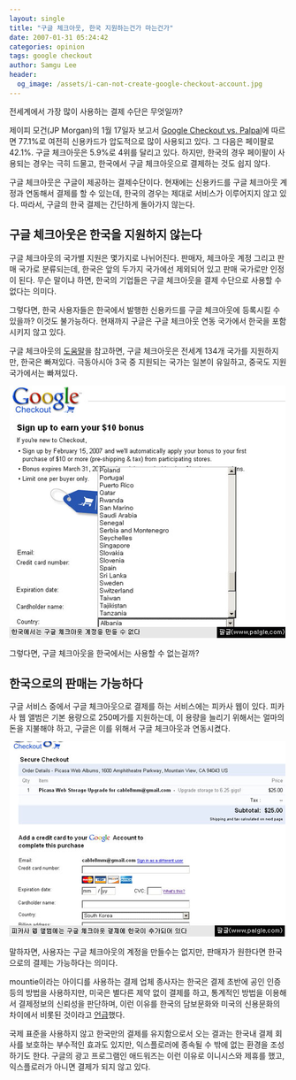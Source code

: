 ```yaml
---
layout: single
title: "구글 체크아웃, 한국 지원하는건가 마는건가"
date: 2007-01-31 05:24:42
categories: opinion
tags: google checkout
author: Samgu Lee
header:
  og_image: /assets/i-can-not-create-google-checkout-account.jpg
---
```


전세계에서 가장 많이 사용하는 결제 수단은 무엇일까?

제이피 모건(JP Morgan)의 1월 17일자 보고서 [Google Checkout vs. Palpal](http://pull.jpmorgan-research.com/cgi-bin/pull/DocPull/575-50AE/11592130/Online_Shopping_and_Payment_Survey_011707_1_.pdf)에 따르면 77.1%로 여전히 신용카드가 압도적으로 많이 사용되고 있다. 그 다음은 페이팔로 42.1%. 구글 체크아웃은 5.9%로 4위를 달리고 있다. 하지만, 한국의 경우 페이팔이 사용되는 경우는 극히 드물고, 한국에서 구글 체크아웃으로 결제하는 것도 쉽지 않다.

구글 체크아웃은 구글이 제공하는 결제수단이다. 현재에는 신용카드를 구글 체크아웃 계정과 연동해서 결제를 할 수 있는데, 한국의 경우는 제대로 서비스가 이루어지지 않고 있다. 따라서, 구글의 한국 결제는 간단하게 돌아가지 않는다.

## 구글 체크아웃은 한국을 지원하지 않는다

구글 체크아웃의 국가별 지원은 몇가지로 나뉘어진다. 판매자, 체크아웃 계정 그리고 판매 국가로 분류되는데, 한국은 앞의 두가지 국가에선 제외되어 있고 판매 국가로만 인정이 된다. 무슨 말이냐 하면, 한국의 기업들은 구글 체크아웃을 결제 수단으로 사용할 수 없다는 의미다.

그렇다면, 한국 사용자들은 한국에서 발행한 신용카드를 구글 체크아웃에 등록시킬 수 있을까? 이것도 불가능하다. 현재까지 구글은 구글 체크아웃 연동 국가에서 한국을 포함시키지 않고 있다.

구글 체크아웃의 [도움말](http://checkout.google.com/support/bin/answer.py?answer=48115)을 참고하면, 구글 체크아웃은 전세계 134개 국가를 지원하지만, 한국은 빠져있다. 극동아시아 3국 중 지원되는 국가는 일본이 유일하고, 중국도 지원 국가에서는 빠져있다.

![한국에서는 구글 체크아웃 계정을 만들 수 없다](/assets/i-can-not-create-google-checkout-account.jpg)

그렇다면, 구글 체크아웃을 한국에서는 사용할 수 없는걸까?

## 한국으로의 판매는 가능하다

구글 서비스 중에서 구글 체크아웃으로 결제를 하는 서비스에는 피카사 웹이 있다. 피카사 웹 앨범은 기본 용량으로 250메가를 지원하는데, 이 용량을 늘리기 위해서는 얼마의 돈을 지불해야 하고, 구글은 이를 위해서 구글 체크아웃과 연동시켰다.

![피카사에 나오는 체크아웃, 한국을 지원한다.](/assets/able-to-pay-picasaweb-in-korea.jpg)

말하자면, 사용자는 구글 체크아웃의 계정을 만들수는 없지만, 판매자가 원한다면 한국으로의 결제는 가능하다는 의미다.

mountie이라는 아이디를 사용하는 결제 업체 종사자는 한국은 결제 초반에 공인 인증등의 방법을 사용하지만, 미국은 별다른 제약 없이 결제를 하고, 통계적인 방법을 이용해서 결제정보의 신뢰성을 판단하며, 이런 이유를 한국의 담보문화와 미국의 신용문화의 차이에서 비롯된 것이라고 [언급](http://open.unfix.net/2006/09/07/46/)했다.

국제 표준을 사용하지 않고 한국만의 결제를 유지함으로서 오는 결과는 한국내 결제 회사를 보호하는 부수적인 효과도 있지만, 익스플로러에 종속될 수 밖에 없는 환경을 조성하기도 한다. 구글의 광고 프로그램인 애드워즈는 이런 이유로 이니시스와 제휴를 했고, 익스플로러가 아니면 결제가 되지 않고 있다.
